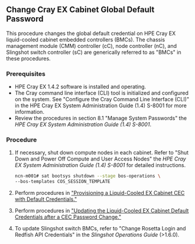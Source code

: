 

## Change Cray EX Cabinet Global Default Password

This procedure changes the global default credential on HPE Cray EX liquid-cooled cabinet embedded controllers (BMCs). The chassis management module (CMM) controller (cC), node controller (nC), and Slingshot switch controller (sC) are generically referred to as "BMCs" in these procedures.

### Prerequisites

- HPE Cray EX 1.4.2 software is installed and operating.
- The Cray command line interface (CLI) tool is initialized and configured on the system. See "Configure the Cray Command Line Interface (CLI)" in the HPE Cray EX System Administration Guide (1.4) S-8001 for more information.
- Review the procedures in section 8.1 "Manage System Passwords" the *HPE Cray EX System Administration Guide (1.4) S-8001*.

### Procedure

1. If necessary, shut down compute nodes in each cabinet. Refer to "Shut Down and Power Off Compute and User Access Nodes" the *HPE Cray EX System Administration Guide (1.4) S-8001* for detailed instructions.

      ```bash
      ncn-m001# sat bootsys shutdown --stage bos-operations \
      --bos-templates COS_SESSION_TEMPLATE
      ```

2. Perform procedures in ["Provisioning a Liquid-Cooled EX Cabinet CEC with Default Credentials."](Provisioning_a_Liquid-Cooled_EX_Cabinet_CEC_with_Default_Credentials.md)

3. Perform procedures in ["Updating the Liquid-Cooled EX Cabinet Default Credentials after a CEC Password Change."](Updating_the_Liquid-Cooled_EX_Cabinet_Default_Credentials_after_a_CEC_Password_Change.md) 

4. To update Slingshot switch BMCs, refer to "Change Rosetta Login and Redfish API Credentials" in the *Slingshot Operations Guide* (>1.6.0). 

